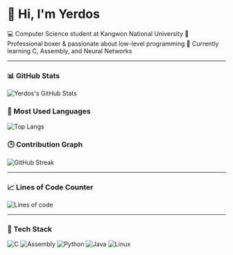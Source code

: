 # 👋 Hi, I'm Yerdos

💻 Computer Science student at Kangwon National University
🥊 Professional boxer & passionate about low-level programming
🚀 Currently learning C, Assembly, and Neural Networks

---

### 📊 GitHub Stats
![Yerdos's GitHub Stats](https://github-readme-stats.vercel.app/api?username=YerdosNar&show_icons=true&theme=tokyonight)

### 🧠 Most Used Languages
![Top Langs](https://github-readme-stats.vercel.app/api/top-langs/?username=YerdosNar&layout=compact&theme=tokyonight)

### 🕒 Contribution Graph
![GitHub Streak](https://streak-stats.demolab.com?user=YerdosNar&theme=tokyonight)

---

### 📈 Lines of Code Counter
![Lines of code](https://tokei.rs/b1/github/YerdosNar/YerdosNar?category=code)

---

### 🔧 Tech Stack
![C](https://img.shields.io/badge/C-A8B9CC?style=for-the-badge&logo=c&logoColor=white)
![Assembly](https://img.shields.io/badge/Assembly-525252?style=for-the-badge)
![Python](https://img.shields.io/badge/Python-3776AB?style=for-the-badge&logo=python&logoColor=white)
![Java](https://img.shields.io/badge/Java-ED8B00?style=for-the-badge&logo=openjdk&logoColor=white)
![Linux](https://img.shields.io/badge/Linux-FCC624?style=for-the-badge&logo=linux&logoColor=black)

